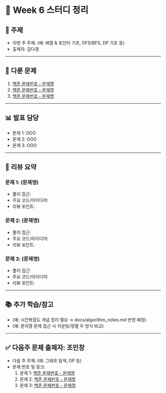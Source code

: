 ﻿# 📆 Week 6 스터디 정리

## 📌 주제
- 이번 주 주제: (예: 배열 & 포인터 기초, DFS/BFS, DP 기초 등)
- 출제자: 김다경

---

## 📂 다룬 문제
1. [백준 문제번호 - 문제명](문제링크)
2. [백준 문제번호 - 문제명](문제링크)
3. [백준 문제번호 - 문제명](문제링크)

---

## 📊 발표 담당
- 문제 1: OOO
- 문제 2: OOO
- 문제 3: OOO

---

## 📝 리뷰 요약
### 문제 1: (문제명)
- 풀이 접근:
- 주요 코드/아이디어:
- 리뷰 포인트:

### 문제 2: (문제명)
- 풀이 접근:
- 주요 코드/아이디어:
- 리뷰 포인트:

### 문제 3: (문제명)
- 풀이 접근:
- 주요 코드/아이디어:
- 리뷰 포인트:

---

## 📚 추가 학습/참고
- (예: 시간복잡도 개념 정리 필요 → docs/algorithm_notes.md 반영 예정)
- (예: 문자열 문제 접근 시 카운팅/정렬 두 방식 비교)

---

## ✅ 다음주 문제 출제자: 조민창
- 다음 주 주제: (예: 그래프 탐색, DP 등)
- 문제 번호 및 링크:
  1. 문제 1: [백준 문제번호 - 문제명](문제링크)
  2. 문제 2: [백준 문제번호 - 문제명](문제링크)
  3. 문제 3: [백준 문제번호 - 문제명](문제링크)


